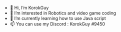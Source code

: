 - 👋 Hi, I’m KorokGuy
- 👀 I’m interested in Robotics and video game coding
- 🌱 I’m currently learning how to use Java script
- 📫 You can use my Discord : KorokGuy #9450
